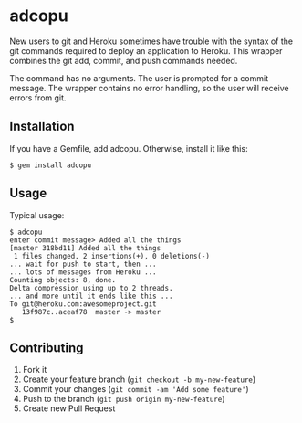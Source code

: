 # adcopu

New users to git and Heroku sometimes have trouble
with the syntax of the git commands required to deploy
an application to Heroku. This wrapper combines
the git add, commit, and push commands needed.

The command has no arguments. The user is prompted for a
commit message. The wrapper contains no error handling,
so the user will receive errors from git.

## Installation
If you have a Gemfile, add adcopu. Otherwise, install it like this:

    $ gem install adcopu

## Usage

Typical usage:

    $ adcopu
    enter commit message> Added all the things
    [master 318bd11] Added all the things
     1 files changed, 2 insertions(+), 0 deletions(-)
    ... wait for push to start, then ...
    ... lots of messages from Heroku ...
    Counting objects: 8, done.
    Delta compression using up to 2 threads.
    ... and more until it ends like this ...
    To git@heroku.com:awesomeproject.git
       13f987c..aceaf78  master -> master
    $


## Contributing

1. Fork it
2. Create your feature branch (`git checkout -b my-new-feature`)
3. Commit your changes (`git commit -am 'Add some feature'`)
4. Push to the branch (`git push origin my-new-feature`)
5. Create new Pull Request
